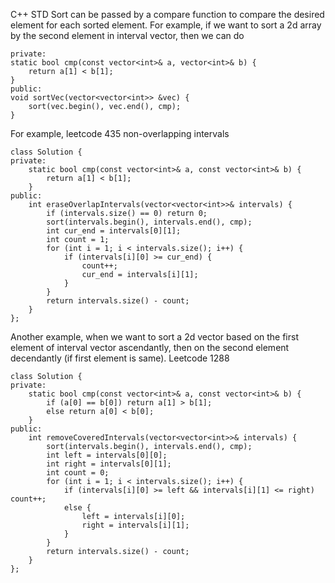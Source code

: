 C++ STD Sort can be passed by a compare function to compare the desired element for each sorted element. 
For example, if we want to sort a 2d array by the second element in interval vector, then we can do 
```
private:
static bool cmp(const vector<int>& a, vector<int>& b) {
    return a[1] < b[1];
}
public:
void sortVec(vector<vector<int>> &vec) {
    sort(vec.begin(), vec.end(), cmp);
}
```

For example, leetcode 435 non-overlapping intervals
```
class Solution {
private:
    static bool cmp(const vector<int>& a, const vector<int>& b) {
        return a[1] < b[1];
    }
public:
    int eraseOverlapIntervals(vector<vector<int>>& intervals) {
        if (intervals.size() == 0) return 0;
        sort(intervals.begin(), intervals.end(), cmp);
        int cur_end = intervals[0][1];
        int count = 1;
        for (int i = 1; i < intervals.size(); i++) {
            if (intervals[i][0] >= cur_end) {
                count++;
                cur_end = intervals[i][1];
            }
        }
        return intervals.size() - count;
    }
};
```
Another example, when we want to sort a 2d vector based on the first element of interval vector ascendantly, then on the second element decendantly (if first element is same). 
Leetcode 1288
```
class Solution {
private:
    static bool cmp(const vector<int>& a, const vector<int>& b) {
        if (a[0] == b[0]) return a[1] > b[1];
        else return a[0] < b[0];
    }
public:
    int removeCoveredIntervals(vector<vector<int>>& intervals) {
        sort(intervals.begin(), intervals.end(), cmp);
        int left = intervals[0][0];
        int right = intervals[0][1];
        int count = 0;
        for (int i = 1; i < intervals.size(); i++) {
            if (intervals[i][0] >= left && intervals[i][1] <= right) count++;
            else {
                left = intervals[i][0];
                right = intervals[i][1];
            }
        }
        return intervals.size() - count;
    }
};
```
